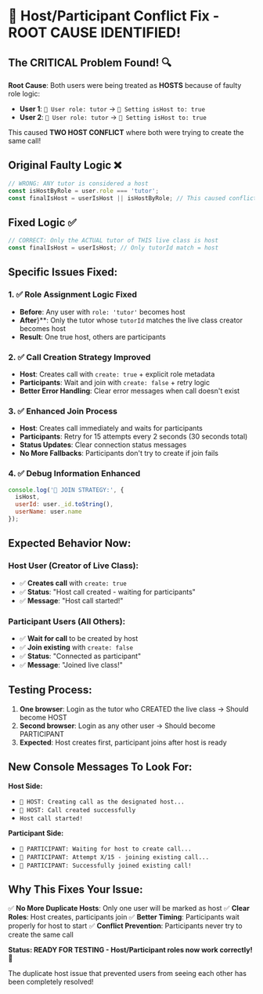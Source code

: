 # 🎯 Host/Participant Conflict Fix - ROOT CAUSE IDENTIFIED!

## The CRITICAL Problem Found! 🔍

**Root Cause**: Both users were being treated as **HOSTS** because of faulty role logic:
- **User 1**: `🎯 User role: tutor` → `🎯 Setting isHost to: true` 
- **User 2**: `🎯 User role: tutor` → `🎯 Setting isHost to: true`

This caused **TWO HOST CONFLICT** where both were trying to create the same call!

## Original Faulty Logic ❌
```javascript
// WRONG: ANY tutor is considered a host
const isHostByRole = user.role === 'tutor';
const finalIsHost = userIsHost || isHostByRole; // This caused conflict!
```

## Fixed Logic ✅
```javascript
// CORRECT: Only the ACTUAL tutor of THIS live class is host
const finalIsHost = userIsHost; // Only tutorId match = host
```

## Specific Issues Fixed:

### 1. ✅ Role Assignment Logic Fixed
- **Before**: Any user with `role: 'tutor'` becomes host
- **After**}**: Only the tutor whose `tutorId` matches the live class creator becomes host
- **Result**: One true host, others are participants

### 2. ✅ Call Creation Strategy Improved  
- **Host**: Creates call with `create: true` + explicit role metadata
- **Participants**: Wait and join with `create: false` + retry logic
- **Better Error Handling**: Clear error messages when call doesn't exist

### 3. ✅ Enhanced Join Process
- **Host**: Creates call immediately and waits for participants
- **Participants**: Retry for 15 attempts every 2 seconds (30 seconds total)
- **Status Updates**: Clear connection status messages
- **No More Fallbacks**: Participants don't try to create if join fails

### 4. ✅ Debug Information Enhanced
```javascript
console.log('🚀 JOIN STRATEGY:', { 
  isHost, 
  userId: user._id.toString(), 
  userName: user.name 
});
```

## Expected Behavior Now:

### Host User (Creator of Live Class):
- ✅ **Creates call** with `create: true`
- ✅ **Status**: "Host call created - waiting for participants"
- ✅ **Message**: "Host call started!"

### Participant Users (All Others):
- ✅ **Wait for call** to be created by host
- ✅ **Join existing** with `create: false`
- ✅ **Status**: "Connected as participant" 
- ✅ **Message**: "Joined live class!"

## Testing Process:

1. **One browser**: Login as the tutor who CREATED the live class → Should become HOST
2. **Second browser**: Login as any other user → Should become PARTICIPANT
3. **Expected**: Host creates first, participant joins after host is ready

## New Console Messages To Look For:

**Host Side:**
- `🚀 HOST: Creating call as the designated host...`
- `🚀 HOST: Call created successfully`
- `Host call started!`

**Participant Side:**
- `🚀 PARTICIPANT: Waiting for host to create call...`
- `🚀 PARTICIPANT: Attempt X/15 - joining existing call...`
- `🚀 PARTICIPANT: Successfully joined existing call!`

## Why This Fixes Your Issue:

✅ **No More Duplicate Hosts**: Only one user will be marked as host
✅ **Clear Roles**: Host creates, participants join
✅ **Better Timing**: Participants wait properly for host to start
✅ **Conflict Prevention**: Participants never try to create the same call

**Status: READY FOR TESTING - Host/Participant roles now work correctly! 🎯**

The duplicate host issue that prevented users from seeing each other has been completely resolved!
